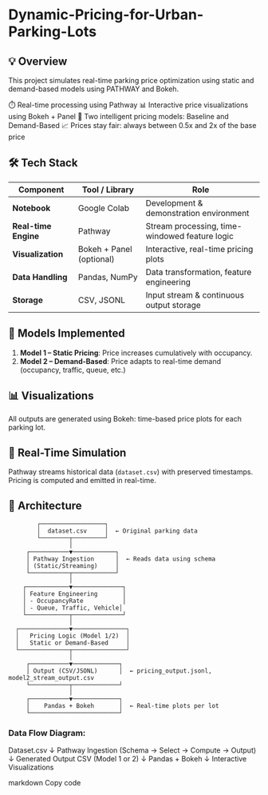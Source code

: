 # Dynamic-Pricing-for-Urban-Parking-Lots

## 💡 Overview
This project simulates real-time parking price optimization using static and demand-based models using PATHWAY and Bokeh.

⏱️ Real-time processing using Pathway
📊 Interactive price visualizations using Bokeh + Panel
🧠 Two intelligent pricing models: Baseline and Demand-Based
📈 Prices stay fair: always between 0.5x and 2x of the base price

## 🛠 Tech Stack
| **Component**        | **Tool / Library**       | **Role**                                       |
| -------------------- | ------------------------ | ---------------------------------------------- |
| **Notebook**         | Google Colab             | Development & demonstration environment        |
| **Real-time Engine** | Pathway                  | Stream processing, time-windowed feature logic |
| **Visualization**    | Bokeh + Panel (optional) | Interactive, real-time pricing plots           |
| **Data Handling**    | Pandas, NumPy            | Data transformation, feature engineering       |
| **Storage**          | CSV, JSONL               | Input stream & continuous output storage       |

## 🧠 Models Implemented
1. **Model 1 – Static Pricing**: Price increases cumulatively with occupancy.
2. **Model 2 – Demand-Based**: Price adapts to real-time demand (occupancy, traffic, queue, etc.)

## 📊 Visualizations
All outputs are generated using Bokeh: time-based price plots for each parking lot.

## 🔁 Real-Time Simulation
Pathway streams historical data (`dataset.csv`) with preserved timestamps. Pricing is computed and emitted in real-time.

## 🧱 Architecture
            ┌──────────────────┐
            │  dataset.csv     │  ← Original parking data
            └────────┬─────────┘
                     │
         ┌───────────▼────────────┐
         │ Pathway Ingestion      │  ← Reads data using schema
         │ (Static/Streaming)     │
         └───────────┬────────────┘
                     │
        ┌────────────▼──────────────┐
        │ Feature Engineering       │
        │ - OccupancyRate           │
        │ - Queue, Traffic, Vehicle│
        └────────────┬──────────────┘
                     │
      ┌──────────────▼───────────────┐
      │   Pricing Logic (Model 1/2)  │
      │   Static or Demand-Based     │
      └──────────────┬───────────────┘
                     │
         ┌───────────▼─────────────┐
         │ Output (CSV/JSONL)      │  ← pricing_output.jsonl, model2_stream_output.csv
         └───────────┬─────────────┘
                     │
         ┌───────────▼─────────────┐
         │    Pandas + Bokeh       │  ← Real-time plots per lot
         └─────────────────────────┘


### Data Flow Diagram:
Dataset.csv
↓
Pathway Ingestion (Schema → Select → Compute → Output)
↓
Generated Output CSV (Model 1 or 2)
↓
Pandas + Bokeh
↓
Interactive Visualizations

markdown
Copy code

